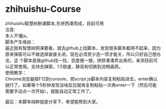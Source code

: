 # zhihuishu-Course
zhihuishu智慧树刷课脚本,东拼西凑而成，目前可用  
注意:  
本人不懂js。  
脚本产生缘由：  
  最近我有智慧树网课要看，就去github上找脚本，发现很多脚本都用不起来，因为原来弹窗可以不做选择直接关闭，现在必须至少选一项才能关，所以只好自己想办法，这  个脚本是我github找一找，百度搜一搜，拼拼凑凑弄出来的，亲测目前可以正常使用。支持去弹窗，1.5倍速，静音和切换到流畅画质。  
使用教学：   
Chrome浏览器按F12到console，把script.js脚本内容复制粘贴进去，enter确认就行了。如果等个5秒钟发现没啥反应就再复制粘贴一次再enter一下（然后可能需要手动点一次开始），就能自动正常工作了。  

最后：本脚本纯粹就是分享下，希望能帮到大家。  

  
